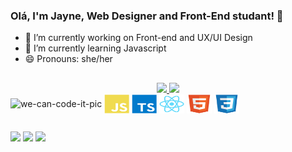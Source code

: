 ### Olá, I'm Jayne, Web Designer and Front-End studant! 👋

- 🔭 I’m currently working on Front-end and UX/UI Design
- 🌱 I’m currently learning Javascript
- 😄 Pronouns: she/her
##

<div align="center">
  <a href="https://github.com/jaynesiqueira">
  <img height=auto src="https://github-readme-stats.vercel.app/api?username=jaynesiqueira&show_icons=true&theme=dracula&include_all_commits=true&count_private=true"/>
  <img height=auto src="https://github-readme-stats.vercel.app/api/top-langs/?username=jaynesiqueira&layout=compact&langs_count=7&theme=dracula"/>
</div>
</div>

<div style="display: inline-block">
    <img align="center" alt="we-can-code-it-pic" height="200" src="https://www.shecodes.io/assets/stickers/we%20can%20code%20it-6845671e9a08acc18335e6dd43cf16a4f6cfda13d0fef3d0cc5528c2214308ff.gif">
  <img align="center" alt="Rafa-Js" height="30" width="40" src="https://raw.githubusercontent.com/devicons/devicon/master/icons/javascript/javascript-plain.svg">
  <img align="center" alt="Rafa-Ts" height="30" width="40" src="https://raw.githubusercontent.com/devicons/devicon/master/icons/typescript/typescript-plain.svg">
  <img align="center" alt="Rafa-React" height="30" width="40" src="https://raw.githubusercontent.com/devicons/devicon/master/icons/react/react-original.svg">
  <img align="center" alt="Rafa-HTML" height="30" width="40" src="https://raw.githubusercontent.com/devicons/devicon/master/icons/html5/html5-original.svg">
  <img align="center" alt="Rafa-CSS" height="30" width="40" src="https://raw.githubusercontent.com/devicons/devicon/master/icons/css3/css3-original.svg">
</div>

##

<div> 
  <a href="https://instagram.com/j4yneilva" target="_blank"><img src="https://img.shields.io/badge/-Instagram-%23E4405F?style=for-the-badge&logo=instagram&logoColor=white" target="_blank"></a>
  <a href = "mailto:jaynesilvasiqueira@hotmail.com"><img src="https://img.shields.io/badge/-Gmail-%23333?style=for-the-badge&logo=gmail&logoColor=white" target="_blank"></a>
  <a href="https://www.linkedin.com/in/jaynesilvasiqueira" target="_blank"><img src="https://img.shields.io/badge/-LinkedIn-%230077B5?style=for-the-badge&logo=linkedin&logoColor=white" target="_blank"></a> 
</div>

